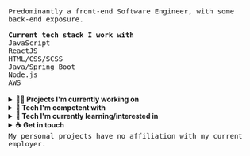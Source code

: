 <samp>
 Predominantly a front-end Software Engineer, with some back-end exposure. 
 <br><br>
 <b>Current tech stack I work with</b>
 <br/>
 JavaScript
  <br>
 ReactJS
  <br>
 HTML/CSS/SCSS
  <br>
 Java/Spring Boot
  <br>
 Node.js
 <br>
 AWS
</samp>
<br><br>
<details>
  <summary>
   <b>👩‍💼 Projects I'm currently working on</b>
  </summary>
 <ul>
  NPM tweakemoji-icons package
  <br>
  Node.js CLI
 </ul>
</details>
<details>
  <summary>
   <b>🌻 Tech I'm competent with</b>
  </summary>
 <ul>
  JavaScript
  <br>
  ReactJS/Redux
  <br>
  HTML/CSS/SCSS
  <br>
  Jest/Enzyme
</ul>  
</details>
<details>
  <summary>
   <b>📓 Tech I'm currently learning/interested in</b>
  </summary>
 <details>
   <summary>
    Professionally 
   </summary>
   <ul>
  Spring Boot/Java
</ul> 
 </details>
 <details>
   <summary>
    Personally
   </summary>
  <ul>
  AWS 
  <br>
  Data Science/Kaggle/PyTorch etc. 
  <br> 
  Webpack/CLIs/NPM packages
</ul> 
 </details>
 <details>
  <summary>
   Misc.
 </summary>
 <ul>
  TC39
 </ul>
 </details>
</details>
<details>
  <summary>
   <b>☕️ Get in touch</b>
  </summary>
 <ul>
  hello@umma.dev
</ul>  
</details>
<samp>
 My personal projects have no affiliation with my current employer.
</samp>
